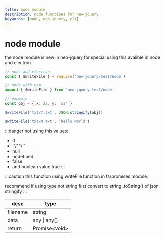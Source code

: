 ```yaml
---
title: node module
description: node functions for neo-jquery
keywords: [node, neo-jquery, cli]
---
```


# node module

the node module is new in neo-jquery for special using this avalible in node and electron

```js
// node and electron
const { $writeFile } = require('neo-jquery-test/node')

// node with esm
import { $writeFile } from 'neo-jquery-test/node'

// example
const obj = { x: 22, y: 'ss' }

$writeFile('txt/7.txt', JSON.stringify(obj))

$writeFile('txt/0.txt', 'hello world')
```

:::danger
not using this values: 
- 0
- ''/""/``
- null
- undefined
- false
- and boolean value true
:::

:::caution
this function using writeFile function in fs/promises module.

recommend if using type not string first convert to string .toString() of json stringify
:::

| desc | type |
| ----------- | ----------- |
| filename | string |
| data | any &#124; any&#91;&#93; |
| return | Promise&#60;void&#62; |